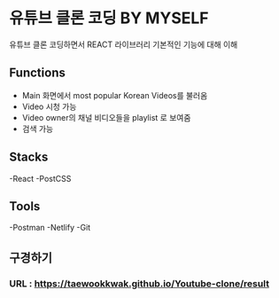 # 유튜브 클론 코딩 BY MYSELF
유튜브 클론 코딩하면서 REACT 라이브러리 기본적인 기능에 대해 이해

## Functions
- Main 화면에서 most popular Korean Videos를 불러옴
- Video 시청 가능
- Video owner의 채널 비디오들을 playlist 로 보여줌
- 검색 가능

## Stacks
-React
-PostCSS

## Tools
-Postman
-Netlify
-Git

## 구경하기
### URL : https://taewookkwak.github.io/Youtube-clone/result

